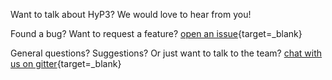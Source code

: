 Want to talk about HyP3? We would love to hear from you!

Found a bug? Want to request a feature?
[open an issue](https://github.com/ASFHyP3/ASFHyP3.github.io/issues/new){target=_blank}

General questions? Suggestions? Or just want to talk to the team?
[chat with us on gitter](https://gitter.im/ASFHyP3/community){target=_blank}
